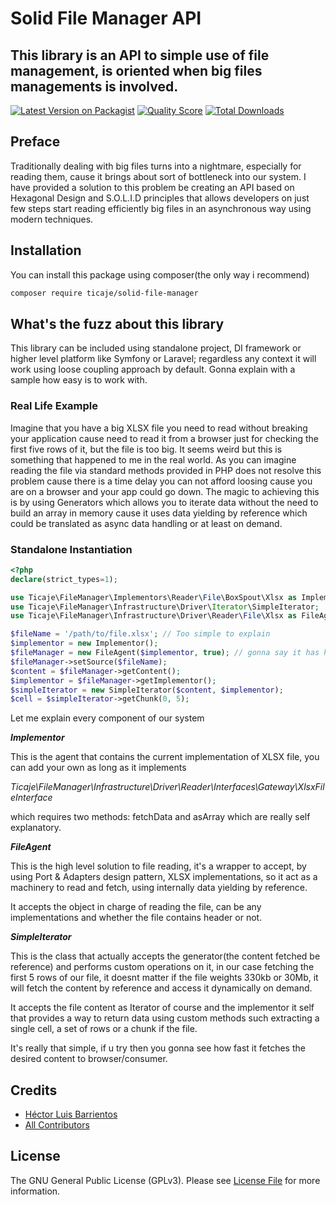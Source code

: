 # Solid File Manager API
## This library is an API to simple use of file management, is oriented when big files managements is involved.

[![Latest Version on Packagist](https://img.shields.io/packagist/v/ticaje/solid-file-manager.svg?style=flat-square)](https://packagist.org/packages/ticaje/solid-file-manager)
[![Quality Score](https://img.shields.io/scrutinizer/g/ticaje/fileManager.svg?style=flat-square)](https://scrutinizer-ci.com/g/ticaje/fileManager)
[![Total Downloads](https://img.shields.io/packagist/dt/ticaje/solid-file-manager.svg?style=flat-square)](https://packagist.org/packages/ticaje/solid-file-manager)

## Preface

Traditionally dealing with big files turns into a nightmare, especially for reading them, cause it brings about sort of bottleneck into our system.
I have provided a solution to this problem be creating an API based on Hexagonal Design and S.O.L.I.D principles that allows developers on just few
steps start reading efficiently big files in an asynchronous way using modern techniques.

## Installation

You can install this package using composer(the only way i recommend)

```bash
composer require ticaje/solid-file-manager
```

## What's the fuzz about this library

This library can be included using standalone project, DI framework or higher level platform like Symfony or Laravel; regardless any context it will work
using loose coupling approach by default. Gonna explain with a sample how easy is to work with.

### Real Life Example 

Imagine that you have a big XLSX file you need to read without breaking your application cause need to read it from a browser just for checking the first five rows of it, 
but the file is too big. It seems weird but this is something that happened to me in the real world. As you can imagine reading the file via standard methods provided in PHP
does not resolve this problem cause there is a time delay you can not afford loosing cause you are on a browser and your app could go down.
The magic to achieving this is by using Generators which allows you to iterate data without the need to build an array in memory cause it uses data yielding by reference
which could be translated as async data handling or at least on demand.

### Standalone Instantiation

```php
<?php
declare(strict_types=1);

use Ticaje\FileManager\Implementors\Reader\File\BoxSpout\Xlsx as Implementor;
use Ticaje\FileManager\Infrastructure\Driver\Iterator\SimpleIterator;
use Ticaje\FileManager\Infrastructure\Driver\Reader\File\Xlsx as FileAgent;

$fileName = '/path/to/file.xlsx'; // Too simple to explain
$implementor = new Implementor();
$fileManager = new FileAgent($implementor, true); // gonna say it has header
$fileManager->setSource($fileName);
$content = $fileManager->getContent();
$implementor = $fileManager->getImplementor();
$simpleIterator = new SimpleIterator($content, $implementor);
$cell = $simpleIterator->getChunk(0, 5);

```

Let me explain every component of our system

___Implementor___

This is the agent that contains the current implementation of XLSX file, you can add your own as long as it implements 

_Ticaje\FileManager\Infrastructure\Driver\Reader\Interfaces\Gateway\XlsxFileInterface_

which requires two methods: fetchData and asArray which are really self explanatory.

___FileAgent___

This is the high level solution to file reading, it's a wrapper to accept, by using Port & Adapters design pattern, XLSX implementations, so it act as a machinery
to read and fetch, using internally data yielding by reference.

It accepts the object in charge of reading the file, can be any implementations and whether the file contains header or not.


___SimpleIterator___

This is the class that actually accepts the generator(the content fetched be reference) and performs custom operations on it, in our case fetching the first 5 rows of our file,
it doesnt matter if the file weights 330kb or 30Mb, it will fetch the content by reference and access it dynamically on demand.

It accepts the file content as Iterator of course and the implementor it self that provides a way to return data using custom methods such extracting a single cell, a set of rows or a chunk if the file.

It's really that simple, if u try then you gonna see how fast it fetches the desired content to browser/consumer.

## Credits

- [Héctor Luis Barrientos](https://github.com/ticaje)
- [All Contributors](../../contributors)

## License

The GNU General Public License (GPLv3). Please see [License File](LICENSE) for more information.
